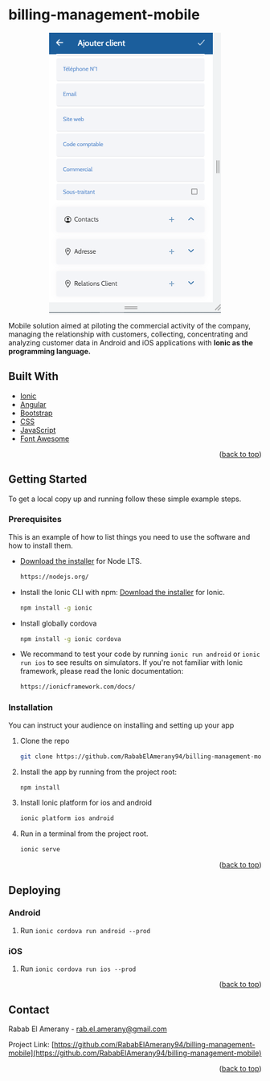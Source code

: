 <div id="top"></div>

# billing-management-mobile

<p align="center">
<a href="https://github.com/RababElAmerany94/billing-management-mobile">
<img  alt="Rabab El Amerany Project" title="Rabab Project" src="https://github.com/RababElAmerany94/billing-management-mobile/blob/main/src/assets/images/mobile-bci.PNG" />
</a>
</p>

<p align="left">
Mobile solution aimed at piloting the commercial activity of the company, managing the relationship with customers, collecting, concentrating and analyzing customer data in Android and iOS applications with <b> Ionic as the programming language. </b>
</p>

## Built With

* [Ionic](https://ionicframework.com)
* [Angular](https://angular.io)
* [Bootstrap](https://getbootstrap.com)
* [CSS](https://www.css-com.com/)
* [JavaScript](https://www.javascript.com)
* [Font Awesome](https://fontawesome.com)

<p align="right">(<a href="#top">back to top</a>)</p>

<!-- GETTING STARTED -->

## Getting Started

To get a local copy up and running follow these simple example steps.

### Prerequisites

This is an example of how to list things you need to use the software and how to install them.
  
* [Download the installer](https://nodejs.org/) for Node LTS.
  ```sh
  https://nodejs.org/
  ```
* Install the Ionic CLI with npm: [Download the installer](https://ionicframework.com/docs/intro/cli) for Ionic.
  ```sh
  npm install -g ionic
* Install globally cordova
   ```sh
   npm install -g ionic cordova
   ```
* We recommand to test your code by running `ionic run android` or `ionic run ios` to see results on simulators. If you're not familiar with Ionic framework, please read the Ionic documentation: 
  ```sh
  https://ionicframework.com/docs/
  ```

### Installation

You can instruct your audience on installing and setting up your app

1. Clone the repo
   ```sh
   git clone https://github.com/RababElAmerany94/billing-management-mobile
   ```
2. Install the app by running from the project root:
   ```sh
   npm install
   ```
3. Install Ionic platform for ios and android
   ```sh
   ionic platform ios android
   ```
5. Run in a terminal from the project root.
   ```sh
   ionic serve
   ```

<p align="right">(<a href="#top">back to top</a>)</p>

## Deploying

### Android

1. Run `ionic cordova run android --prod`

### iOS

1. Run `ionic cordova run ios --prod`

<p align="right">(<a href="#top">back to top</a>)</p>

<!-- CONTACT -->

## Contact

Rabab El Amerany - rab.el.amerany@gmail.com

Project Link: [https://github.com/RababElAmerany94/billing-management-mobile](https://github.com/RababElAmerany94/billing-management-mobile)

<p align="right">(<a href="#top">back to top</a>)</p>

